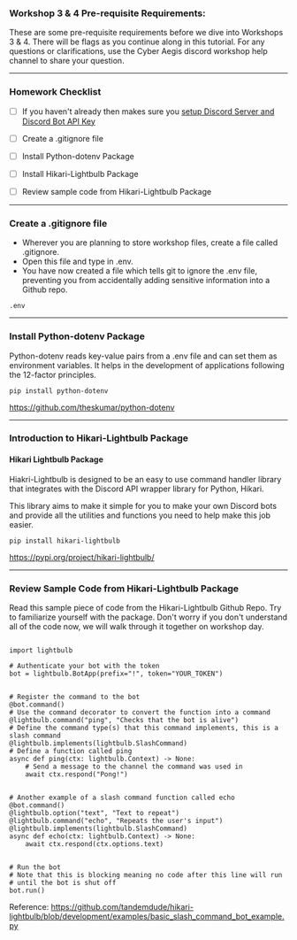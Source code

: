 ### Workshop 3 & 4 Pre-requisite Requirements:

These are some pre-requisite requirements before we dive into Workshops 3 & 4. There will be flags as you continue along in this tutorial. For any questions or clarifications, use the Cyber Aegis discord workshop help channel to share your question.

---
### Homework Checklist

- [ ] If you haven't already then makes sure you [setup Discord Server and Discord Bot API Key](https://github.com/rachelwritingcode/cyber-aegis-python-workshop/tree/main/module_02_homework) 
- [ ] Create a .gitignore file 
- [ ] Install Python-dotenv Package  
- [ ] Install Hikari-Lightbulb Package
- [ ] Review sample code from Hikari-Lightbulb Package


---
### Create a .gitignore file

- Wherever you are planning to store workshop files, create a file called .gitignore.
- Open this file and type in .env.
- You have now created a file which tells git to ignore the .env file, preventing you from accidentally adding sensitive information into a Github repo.

```
.env
```

---

### Install Python-dotenv Package

Python-dotenv reads key-value pairs from a .env file and can set them as environment variables. It helps in the development of applications following the 12-factor principles.

```
pip install python-dotenv
```
https://github.com/theskumar/python-dotenv

---

### Introduction to Hikari-Lightbulb Package

#### Hikari Lightbulb Package

Hiakri-Lightbulb is designed to be an easy to use command handler library that integrates with the Discord API wrapper library for Python, Hikari.

This library aims to make it simple for you to make your own Discord bots and provide all the utilities and functions you need to help make this job easier.

```
pip install hikari-lightbulb
```

https://pypi.org/project/hikari-lightbulb/

---
### Review Sample Code from Hikari-Lightbulb Package


Read this sample piece of code from the Hikari-Lightbulb Github Repo. Try to familiarize yourself with the package. Don't worry if you don't understand all of the code now, we will walk through it together on workshop day.


```

import lightbulb

# Authenticate your bot with the token
bot = lightbulb.BotApp(prefix="!", token="YOUR_TOKEN")


# Register the command to the bot
@bot.command()
# Use the command decorator to convert the function into a command
@lightbulb.command("ping", "Checks that the bot is alive")
# Define the command type(s) that this command implements, this is a slash command
@lightbulb.implements(lightbulb.SlashCommand)
# Define a function called ping
async def ping(ctx: lightbulb.Context) -> None:
    # Send a message to the channel the command was used in
    await ctx.respond("Pong!")


# Another example of a slash command function called echo
@bot.command()
@lightbulb.option("text", "Text to repeat")
@lightbulb.command("echo", "Repeats the user's input")
@lightbulb.implements(lightbulb.SlashCommand)
async def echo(ctx: lightbulb.Context) -> None:
    await ctx.respond(ctx.options.text)


# Run the bot
# Note that this is blocking meaning no code after this line will run
# until the bot is shut off
bot.run()
```

Reference: https://github.com/tandemdude/hikari-lightbulb/blob/development/examples/basic_slash_command_bot_example.py